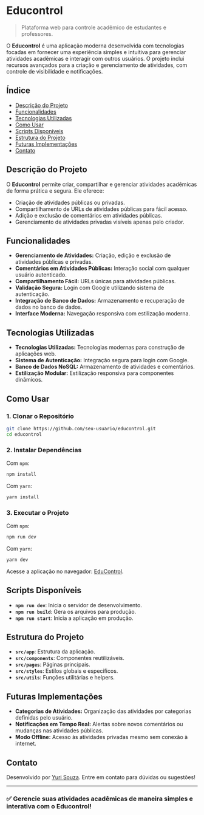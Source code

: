 # Educontrol

> Plataforma web para controle acadêmico de estudantes e professores.

O **Educontrol** é uma aplicação moderna desenvolvida com tecnologias focadas em fornecer uma experiência simples e intuitiva para gerenciar atividades acadêmicas e interagir com outros usuários. O projeto inclui recursos avançados para a criação e gerenciamento de atividades, com controle de visibilidade e notificações.

## Índice

- [Descrição do Projeto](#descrição-do-projeto)
- [Funcionalidades](#funcionalidades)
- [Tecnologias Utilizadas](#tecnologias-utilizadas)
- [Como Usar](#como-usar)
- [Scripts Disponíveis](#scripts-disponíveis)
- [Estrutura do Projeto](#estrutura-do-projeto)
- [Futuras Implementações](#futuras-implementações)
- [Contato](#contato)

## Descrição do Projeto

O **Educontrol** permite criar, compartilhar e gerenciar atividades acadêmicas de forma prática e segura. Ele oferece:

- Criação de atividades públicas ou privadas.
- Compartilhamento de URLs de atividades públicas para fácil acesso.
- Adição e exclusão de comentários em atividades públicas.
- Gerenciamento de atividades privadas visíveis apenas pelo criador.

## Funcionalidades

- **Gerenciamento de Atividades:** Criação, edição e exclusão de atividades públicas e privadas.
- **Comentários em Atividades Públicas:** Interação social com qualquer usuário autenticado.
- **Compartilhamento Fácil:** URLs únicas para atividades públicas.
- **Validação Segura:** Login com Google utilizando sistema de autenticação.
- **Integração de Banco de Dados:** Armazenamento e recuperação de dados no banco de dados.
- **Interface Moderna:** Navegação responsiva com estilização moderna.

## Tecnologias Utilizadas

- **Tecnologias Utilizadas:** Tecnologias modernas para construção de aplicações web.
- **Sistema de Autenticação:** Integração segura para login com Google.
- **Banco de Dados NoSQL:** Armazenamento de atividades e comentários.
- **Estilização Modular:** Estilização responsiva para componentes dinâmicos.

## Como Usar

### 1. Clonar o Repositório

```bash
git clone https://github.com/seu-usuario/educontrol.git
cd educontrol
```

### 2. Instalar Dependências

Com `npm`:

```bash
npm install
```

Com `yarn`:

```bash
yarn install
```

### 3. Executar o Projeto

Com `npm`:

```bash
npm run dev
```

Com `yarn`:

```bash
yarn dev
```

Acesse a aplicação no navegador: [EduControl](https://educontrol.vercel.app).

## Scripts Disponíveis

- **`npm run dev`**: Inicia o servidor de desenvolvimento.
- **`npm run build`**: Gera os arquivos para produção.
- **`npm run start`**: Inicia a aplicação em produção.

## Estrutura do Projeto

- **`src/app`**: Estrutura da aplicação.
- **`src/components`**: Componentes reutilizáveis.
- **`src/pages`**: Páginas principais.
- **`src/styles`**: Estilos globais e específicos.
- **`src/utils`**: Funções utilitárias e helpers.

## Futuras Implementações

- **Categorias de Atividades:** Organização das atividades por categorias definidas pelo usuário.
- **Notificações em Tempo Real:** Alertas sobre novos comentários ou mudanças nas atividades públicas.
- **Modo Offline:** Acesso às atividades privadas mesmo sem conexão à internet.

## Contato

Desenvolvido por [Yuri Souza](https://github.com/yurisdevops). Entre em contato para dúvidas ou sugestões!

---

### ✅ **Gerencie suas atividades acadêmicas de maneira simples e interativa com o Educontrol!**
